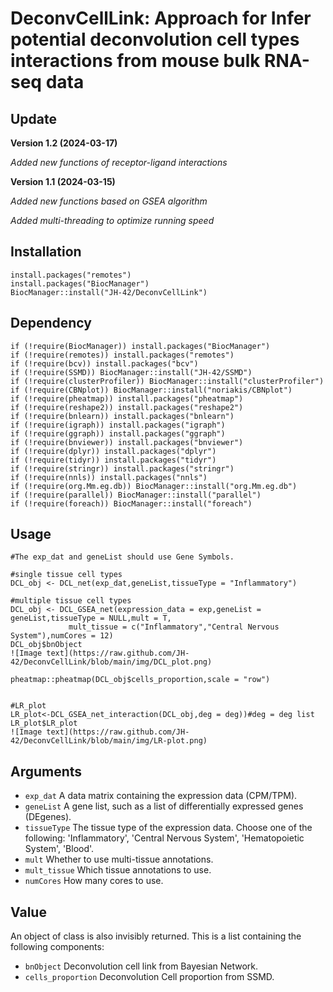 # DeconvCellLink: Approach for Infer potential deconvolution cell types interactions from mouse bulk RNA-seq data

## Update

**Version 1.2 (2024-03-17)**

_Added new functions of receptor-ligand interactions_


**Version 1.1 (2024-03-15)**

_Added new functions based on GSEA algorithm_

_Added multi-threading to optimize running speed_


## Installation
```
install.packages("remotes")
install.packages("BiocManager")
BiocManager::install("JH-42/DeconvCellLink")
```
## Dependency

```
if (!require(BiocManager)) install.packages("BiocManager")
if (!require(remotes)) install.packages("remotes")
if (!require(bcv)) install.packages("bcv")
if (!require(SSMD)) BiocManager::install("JH-42/SSMD")
if (!require(clusterProfiler)) BiocManager::install("clusterProfiler")
if (!require(CBNplot)) BiocManager::install("noriakis/CBNplot")
if (!require(pheatmap)) install.packages("pheatmap")
if (!require(reshape2)) install.packages("reshape2")
if (!require(bnlearn)) install.packages("bnlearn")
if (!require(igraph)) install.packages("igraph")
if (!require(ggraph)) install.packages("ggraph")
if (!require(bnviewer)) install.packages("bnviewer")
if (!require(dplyr)) install.packages("dplyr")
if (!require(tidyr)) install.packages("tidyr")
if (!require(stringr)) install.packages("stringr")
if (!require(nnls)) install.packages("nnls")
if (!require(org.Mm.eg.db)) BiocManager::install("org.Mm.eg.db")
if (!require(parallel)) BiocManager::install("parallel")
if (!require(foreach)) BiocManager::install("foreach")

```

## Usage

```
#The exp_dat and geneList should use Gene Symbols.

#single tissue cell types
DCL_obj <- DCL_net(exp_dat,geneList,tissueType = "Inflammatory")

#multiple tissue cell types
DCL_obj <- DCL_GSEA_net(expression_data = exp,geneList = geneList,tissueType = NULL,mult = T,
             mult_tissue = c("Inflammatory","Central Nervous System"),numCores = 12)
DCL_obj$bnObject
![Image text](https://raw.github.com/JH-42/DeconvCellLink/blob/main/img/DCL_plot.png)

pheatmap::pheatmap(DCL_obj$cells_proportion,scale = "row")


#LR_plot
LR_plot<-DCL_GSEA_net_interaction(DCL_obj,deg = deg))#deg = deg list
LR_plot$LR_plot
![Image text](https://raw.github.com/JH-42/DeconvCellLink/blob/main/img/LR-plot.png)
```
## Arguments
* `exp_dat`        A data matrix containing the expression data (CPM/TPM).
* `geneList`        A gene list, such as a list of differentially expressed genes (DEgenes).
* `tissueType`        The tissue type of the expression data. Choose one of the following: 'Inflammatory', 'Central Nervous System', 'Hematopoietic System', 'Blood'.
*  `mult` Whether to use multi-tissue annotations.
*  `mult_tissue` Which tissue annotations to use.
*  `numCores` How many cores to use.

## Value

An object of class is also invisibly returned. This is a list containing
the following components:

* `bnObject`        Deconvolution cell link from Bayesian Network.
* `cells_proportion`        Deconvolution Cell proportion from SSMD.
